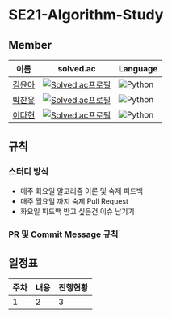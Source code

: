 # SE21-Algorithm-Study

## Member
|이름|solved.ac|Language|
|---|---|---|
|[김윤아](https://github.com/yuna47)|[![Solved.ac프로필](http://mazassumnida.wtf/api/mini/generate_badge?boj=dbsdk21)](https://solved.ac/dbsdk21)|<img alt="Python" src ="https://img.shields.io/badge/Python-3776AB.svg?&style=for-the-badge&logo=Python&logoColor=white"/>|
|[박찬유](https://github.com/Namneul)|[![Solved.ac프로필](http://mazassumnida.wtf/api/mini/generate_badge?boj=cysarang02)](https://solved.ac/cysarang02)|<img alt="Python" src ="https://img.shields.io/badge/Python-3776AB.svg?&style=for-the-badge&logo=Python&logoColor=white"/>|
|[이다현](https://github.com/dlekgus)|[![Solved.ac프로필](http://mazassumnida.wtf/api/mini/generate_badge?boj=dahyun1q)](https://solved.ac/dahyun1q)|<img alt="Python" src ="https://img.shields.io/badge/Python-3776AB.svg?&style=for-the-badge&logo=Python&logoColor=white"/>|

## 규칙
### 스터디 방식
- 매주 화요일 알고리즘 이론 및 숙제 피드백
- 매주 월요일 까지 숙제 Pull Request
- 화요일 피드백 받고 싶은건 이슈 남기기

### PR 및 Commit Message 규칙


## 일정표
|주차|내용|진행현황|
|---|---|---|
|1|2|3|

